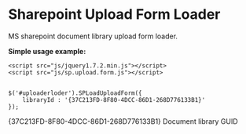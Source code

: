 Sharepoint Upload Form Loader
=============================

MS sharepoint document library upload form loader.

<p><strong>Simple usage example:</strong></p>

<pre><code>&lt;script src="js/jquery1.7.2.min.js"&gt;&lt;/script&gt;
&lt;script src="js/sp.upload.form.js"&gt;&lt;/script&gt;</code></pre>

<pre><code>
$('#uploaderloder').SPLoadUploadForm({
    libraryId : '{37C213FD-8F80-4DCC-86D1-268D776133B1}'
});
</code></pre>

<p>{37C213FD-8F80-4DCC-86D1-268D776133B1} Document library GUID</p>
